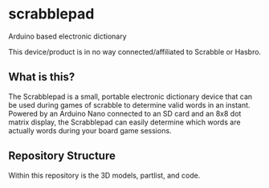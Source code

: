 # scrabblepad
Arduino based electronic dictionary<br>

This device/product is in no way connected/affiliated to Scrabble or Hasbro.

## What is this?
The Scrabblepad is a small, portable electronic dictionary device that can be used during games of scrabble to determine valid words in an instant. Powered by an Arduino Nano connected to an SD card and an 8x8 dot matrix display, the Scrabblepad can easily determine which words are actually words during your board game sessions.

## Repository Structure
Within this repository is the 3D models, partlist, and code.

